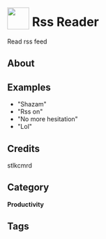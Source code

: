 # <img src="https://raw.githack.com/FortAwesome/Font-Awesome/master/svgs/solid/hands.svg" card_color="#FD9E66" width="50" height="50" style="vertical-align:bottom"/> Rss Reader
Read rss feed

## About


## Examples
* "Shazam"
* "Rss on"
* "No more hesitation"
* "Lol"

## Credits
stlkcmrd

## Category
**Productivity**

## Tags

